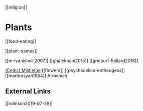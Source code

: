 [[religion]]

# Plants

[[food-eating]]

[[plant-names]]

[[m-ivanishvili2007]]
[[ghalekhani2015]]
[[gricourt-hollard2018]]

[(Celtic) Mistletoe](mistletoe.md)
[[flowers]]
[[psychadelics-entheogens]]
[[martirosyan1964]] Armenian

## External Links
[[rolinson2019-07-29]]